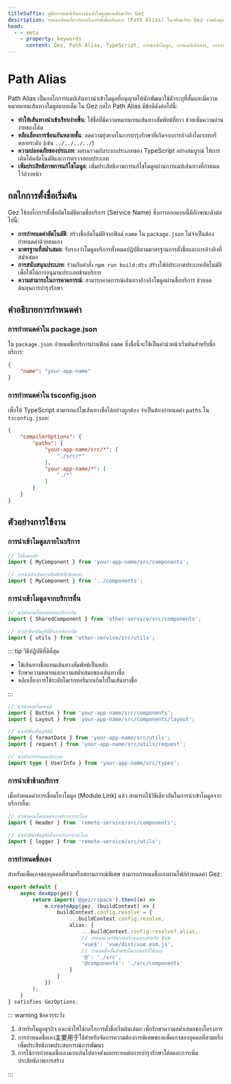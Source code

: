 ```yaml
---
titleSuffix: คู่มือการแมปเส้นทางนำเข้าโมดูลของเฟรมเวิร์ก Gez
description: รายละเอียดเกี่ยวกับกลไกการตั้งชื่อเส้นทาง (Path Alias) ในเฟรมเวิร์ก Gez รวมถึงคุณสมบัติต่าง ๆ เช่น การทำให้เส้นทางนำเข้าเรียบง่ายขึ้น การหลีกเลี่ยงการซ้อนกันหลายชั้น ความปลอดภัยของประเภท และการเพิ่มประสิทธิภาพการแก้ไขโมดูล เพื่อช่วยให้นักพัฒนาสามารถบำรุงรักษาโค้ดได้ดีขึ้น
head:
  - - meta
    - property: keywords
      content: Gez, Path Alias, TypeScript, การนำเข้าโมดูล, การแมปเส้นทาง, การบำรุงรักษาโค้ด
---
```


# Path Alias

Path Alias เป็นกลไกการแมปเส้นทางนำเข้าโมดูลที่อนุญาตให้นักพัฒนาใช้ตัวระบุที่สั้นและมีความหมายแทนเส้นทางโมดูลแบบเต็ม ใน Gez กลไก Path Alias มีข้อดีดังต่อไปนี้:

- **ทำให้เส้นทางนำเข้าเรียบง่ายขึ้น**: ใช้ชื่อที่มีความหมายแทนเส้นทางสัมพัทธ์ที่ยาว ช่วยเพิ่มความอ่านง่ายของโค้ด
- **หลีกเลี่ยงการซ้อนกันหลายชั้น**: ลดความยุ่งยากในการบำรุงรักษาที่เกิดจากการอ้างอิงไดเรกทอรีหลายระดับ (เช่น `../../../../`)
- **ความปลอดภัยของประเภท**: ผสานรวมกับระบบประเภทของ TypeScript อย่างสมบูรณ์ ให้การเติมโค้ดอัตโนมัติและการตรวจสอบประเภท
- **เพิ่มประสิทธิภาพการแก้ไขโมดูล**: เพิ่มประสิทธิภาพการแก้ไขโมดูลผ่านการแมปเส้นทางที่กำหนดไว้ล่วงหน้า

## กลไกการตั้งชื่อเริ่มต้น

Gez ใช้กลไกการตั้งชื่ออัตโนมัติตามชื่อบริการ (Service Name) ซึ่งการออกแบบนี้มีลักษณะดังต่อไปนี้:

- **การกำหนดค่าอัตโนมัติ**: สร้างชื่ออัตโนมัติจากฟิลด์ `name` ใน `package.json` ไม่จำเป็นต้องกำหนดค่าด้วยตนเอง
- **มาตรฐานที่สม่ำเสมอ**: รับรองว่าโมดูลบริการทั้งหมดปฏิบัติตามมาตรฐานการตั้งชื่อและการอ้างอิงที่สม่ำเสมอ
- **การสนับสนุนประเภท**: ร่วมกับคำสั่ง `npm run build:dts` สร้างไฟล์ประกาศประเภทอัตโนมัติ เพื่อให้ได้การอนุมานประเภทข้ามบริการ
- **ความสามารถในการคาดการณ์**: สามารถคาดการณ์เส้นทางอ้างอิงโมดูลผ่านชื่อบริการ ช่วยลดต้นทุนการบำรุงรักษา

## คำอธิบายการกำหนดค่า

### การกำหนดค่าใน package.json

ใน `package.json` กำหนดชื่อบริการผ่านฟิลด์ `name` ซึ่งชื่อนี้จะใช้เป็นคำนำหน้าเริ่มต้นสำหรับชื่อบริการ:

```json title="package.json"
{
    "name": "your-app-name"
}
```

### การกำหนดค่าใน tsconfig.json

เพื่อให้ TypeScript สามารถแก้ไขเส้นทางชื่อได้อย่างถูกต้อง จำเป็นต้องกำหนดค่า `paths` ใน `tsconfig.json`:

```json title="tsconfig.json"
{
    "compilerOptions": {
        "paths": {
            "your-app-name/src/*": [
                "./src/*"
            ],
            "your-app-name/*": [
                "./*"
            ]
        }
    }
}
```

## ตัวอย่างการใช้งาน

### การนำเข้าโมดูลภายในบริการ

```ts
// ใช้ชื่อนำเข้า
import { MyComponent } from 'your-app-name/src/components';

// การนำเข้าเส้นทางสัมพัทธ์ที่เทียบเท่า
import { MyComponent } from '../components';
```

### การนำเข้าโมดูลจากบริการอื่น

```ts
// นำเข้าคอมโพเนนต์จากบริการอื่น
import { SharedComponent } from 'other-service/src/components';

// นำเข้าฟังก์ชันยูทิลิตี้จากบริการอื่น
import { utils } from 'other-service/src/utils';
```

::: tip วิธีปฏิบัติที่ดีที่สุด
- ใช้เส้นทางชื่อแทนเส้นทางสัมพัทธ์เป็นหลัก
- รักษาความหมายและความสม่ำเสมอของเส้นทางชื่อ
- หลีกเลี่ยงการใช้ระดับไดเรกทอรีมากเกินไปในเส้นทางชื่อ

:::

``` ts
// นำเข้าคอมโพเนนต์
import { Button } from 'your-app-name/src/components';
import { Layout } from 'your-app-name/src/components/layout';

// นำเข้าฟังก์ชันยูทิลิตี้
import { formatDate } from 'your-app-name/src/utils';
import { request } from 'your-app-name/src/utils/request';

// นำเข้าการกำหนดประเภท
import type { UserInfo } from 'your-app-name/src/types';
```

### การนำเข้าข้ามบริการ

เมื่อกำหนดค่าการเชื่อมโยงโมดูล (Module Link) แล้ว สามารถใช้วิธีเดียวกันในการนำเข้าโมดูลจากบริการอื่น:

```ts
// นำเข้าคอมโพเนนต์จากบริการระยะไกล
import { Header } from 'remote-service/src/components';

// นำเข้าฟังก์ชันยูทิลิตี้จากบริการระยะไกล
import { logger } from 'remote-service/src/utils';
```

### การกำหนดชื่อเอง

สำหรับแพ็คเกจของบุคคลที่สามหรือสถานการณ์พิเศษ สามารถกำหนดชื่อเองผ่านไฟล์กำหนดค่า Gez:

```ts title="src/entry.node.ts"
export default {
    async devApp(gez) {
        return import('@gez/rspack').then((m) =>
            m.createApp(gez, (buildContext) => {
                buildContext.config.resolve = {
                    ...buildContext.config.resolve,
                    alias: {
                        ...buildContext.config.resolve?.alias,
                        // กำหนดเวอร์ชันการสร้างเฉพาะสำหรับ Vue
                        'vue$': 'vue/dist/vue.esm.js',
                        // กำหนดชื่อสั้นสำหรับไดเรกทอรีที่ใช้บ่อย
                        '@': './src',
                        '@components': './src/components'
                    }
                }
            })
        );
    }
} satisfies GezOptions;
```

::: warning ข้อควรระวัง
1. สำหรับโมดูลธุรกิจ แนะนำให้ใช้กลไกการตั้งชื่อเริ่มต้นเสมอ เพื่อรักษาความสม่ำเสมอของโครงการ
2. การกำหนดชื่อเอง主要用于ใช้สำหรับจัดการความต้องการพิเศษของแพ็คเกจของบุคคลที่สามหรือเพิ่มประสิทธิภาพประสบการณ์การพัฒนา
3. การใช้การกำหนดชื่อเองมากเกินไปอาจส่งผลกระทบต่อการบำรุงรักษาโค้ดและการเพิ่มประสิทธิภาพการสร้าง

:::